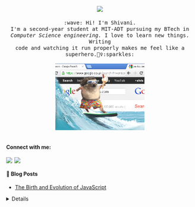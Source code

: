 
<!--
**shivanisorte/shivanisorte** is a ✨ _special_ ✨ repository because its `README.md` (this file) appears on your GitHub profile.
## Hi there 👋
Here are some ideas to get you started:

- 🔭 I’m currently working on ...
- 🌱 I’m currently learning ...
- 👯 I’m looking to collaborate on ...
- 🤔 I’m looking for help with ...
- 💬 Ask me about ...
- 📫 How to reach me: ...
- 😄 Pronouns: ...
- ⚡ Fun fact: ...
-->

<p align="center">
  <img src="https://user-images.githubusercontent.com/5679180/79618120-0daffb80-80be-11ea-819e-d2b0fa904d07.gif" width="27px">
  <br><br>
  <samp>
    :wave: Hi! I'm Shivani.
    <br>I'm a second-year student at MIT-ADT pursuing my BTech in
      <br> <em>Computer Science engineering.</em> I love to learn new things. Writing<br>code and watching it run properly makes me feel like a superhero.🦸‍♀️:sparkles:<br><br>
    <img src="images/InternetSurfing.gif" width="240px" align="center">
    <br><br>
  </samp>  
</p>

#### Connect with me:
[<img align="left" width="22px" src="https://cdn.jsdelivr.net/npm/simple-icons@v3/icons/twitter.svg" />][twitter]
[<img align="left" width="22px" src="https://cdn.jsdelivr.net/npm/simple-icons@v3/icons/linkedin.svg" />][linkedin]
<br />

 #### 📕 Blog Posts


- [The Birth and Evolution of JavaScript](https://blog.codestrike.in/the-birth-and-evolution-of-javascript)



<details>
  <summary">:zap: GitHub Stats</summary>

  <img align="left" alt="codeSTACKr's GitHub Stats" src="https://github-readme-stats.codestackr.vercel.app/api?username=shivanisorte&show_icons=true&hide_border=true" />

</details>


[twitter]: https://twitter.com/ShivaniSorte
[linkedin]: https://www.linkedin.com/in/shivani-sorte-2423b91b2/
